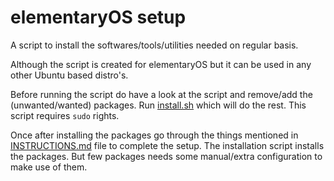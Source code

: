 elementaryOS setup
==================

A script to install the softwares/tools/utilities needed on regular basis.

Although the script is created for elementaryOS but it can be used in any other Ubuntu based distro's.

Before running the script do have a look at the script and remove/add the (unwanted/wanted) packages.
Run [install.sh](install.sh) which will do the rest. This script requires `sudo` rights.

Once after installing the packages go through the things mentioned in [INSTRUCTIONS.md](INSTRUCTIONS.md) file to complete the setup.
The installation script installs the packages. But few packages needs some manual/extra configuration to make use of them.


